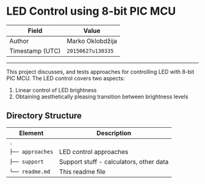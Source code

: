 <!-- vim: set ft=pandoc tw=80 spell: -->

# LED Control using 8-bit PIC MCU

|Field              |Value                  |
|-------------------|-----------------------|
|Author             |Marko Oklobdžija       |
|Timestamp (UTC)    |`20150627u130335`      |

- - - - - - - - - - - - - - - - - - - - - - - - - - - - - - - - - - - - - - - -

This project discusses, and tests approaches for controlling LED with 8-bit PIC
MCU. The LED control covers two aspects:

1.  Linear control of LED brightness
2.  Obtaining aesthetically pleasing transition between brightness levels

## Directory Structure

|Element                |Description                                        |
|-----------------------|---------------------------------------------------|
|`.`                    |                                                   |
|`├── approaches`       |LED control approaches                             |
|`├── support`          |Support stuff - calculators, other data            |
|`└── readme.md`        |This readme file                                   |

